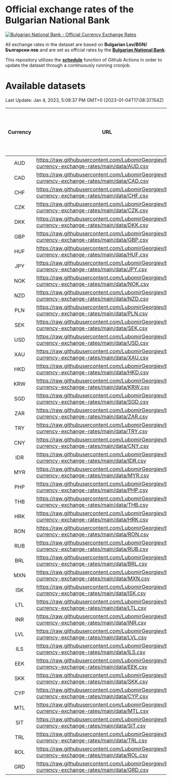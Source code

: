 # Official exchange rates of the Bulgarian National Bank

[![Bulgarian National Bank - Official Currency Exchange Rates](https://github.com/LubomirGeorgiev/bnb-currency-exchange-rates/actions/workflows/update-rates.yml/badge.svg?branch=main)](https://github.com/LubomirGeorgiev/bnb-currency-exchange-rates/actions/workflows/update-rates.yml)

All exchange rates in the dataset are based on **Bulgarian Lev/BGN/Български лев** and are set as official rates by the [**Bulgarian National Bank**](https://www.bnb.bg/Statistics/StExternalSector/StExchangeRates/StERForeignCurrencies/index.htm?toLang=_EN).

This repository utilizes the [**schedule**](https://docs.github.com/en/actions/reference/events-that-trigger-workflows) function of Github Actions in order to update the dataset through a continuously running cronjob.

# Available datasets

<!-- START LINKS (DO NOT EVER FU*ING DELETE THIS COMMENT FOR THE LOVE OF YOUR LIFE!!! IF YOU ARE CURIOS HOW IT WORKS, YOU CAN HAVE A LOOK AT ./src/updateReadme.ts) -->

Last Update: Jan 4, 2023, 5:08:37 PM GMT+0 (2023-01-04T17:08:37.154Z)

| Currency | URL                                                                                             | Number of records | Number of missing days that were filled in |
| :------: | ----------------------------------------------------------------------------------------------- | :---------------: | :----------------------------------------: |
|   AUD    | https://raw.githubusercontent.com/LubomirGeorgiev/bnb-currency-exchange-rates/main/data/AUD.csv |       8364        |                    2583                    |
|   CAD    | https://raw.githubusercontent.com/LubomirGeorgiev/bnb-currency-exchange-rates/main/data/CAD.csv |       8364        |                    2583                    |
|   CHF    | https://raw.githubusercontent.com/LubomirGeorgiev/bnb-currency-exchange-rates/main/data/CHF.csv |       8364        |                    2583                    |
|   CZK    | https://raw.githubusercontent.com/LubomirGeorgiev/bnb-currency-exchange-rates/main/data/CZK.csv |       8364        |                    2583                    |
|   DKK    | https://raw.githubusercontent.com/LubomirGeorgiev/bnb-currency-exchange-rates/main/data/DKK.csv |       8364        |                    2583                    |
|   GBP    | https://raw.githubusercontent.com/LubomirGeorgiev/bnb-currency-exchange-rates/main/data/GBP.csv |       8364        |                    2583                    |
|   HUF    | https://raw.githubusercontent.com/LubomirGeorgiev/bnb-currency-exchange-rates/main/data/HUF.csv |       8364        |                    2583                    |
|   JPY    | https://raw.githubusercontent.com/LubomirGeorgiev/bnb-currency-exchange-rates/main/data/JPY.csv |       8364        |                    2583                    |
|   NOK    | https://raw.githubusercontent.com/LubomirGeorgiev/bnb-currency-exchange-rates/main/data/NOK.csv |       8364        |                    2583                    |
|   NZD    | https://raw.githubusercontent.com/LubomirGeorgiev/bnb-currency-exchange-rates/main/data/NZD.csv |       8364        |                    2583                    |
|   PLN    | https://raw.githubusercontent.com/LubomirGeorgiev/bnb-currency-exchange-rates/main/data/PLN.csv |       8364        |                    2583                    |
|   SEK    | https://raw.githubusercontent.com/LubomirGeorgiev/bnb-currency-exchange-rates/main/data/SEK.csv |       8364        |                    2583                    |
|   USD    | https://raw.githubusercontent.com/LubomirGeorgiev/bnb-currency-exchange-rates/main/data/USD.csv |       8364        |                    2583                    |
|   XAU    | https://raw.githubusercontent.com/LubomirGeorgiev/bnb-currency-exchange-rates/main/data/XAU.csv |       8364        |                    2585                    |
|   HKD    | https://raw.githubusercontent.com/LubomirGeorgiev/bnb-currency-exchange-rates/main/data/HKD.csv |       8062        |                    2492                    |
|   KRW    | https://raw.githubusercontent.com/LubomirGeorgiev/bnb-currency-exchange-rates/main/data/KRW.csv |       8062        |                    2492                    |
|   SGD    | https://raw.githubusercontent.com/LubomirGeorgiev/bnb-currency-exchange-rates/main/data/SGD.csv |       8062        |                    2492                    |
|   ZAR    | https://raw.githubusercontent.com/LubomirGeorgiev/bnb-currency-exchange-rates/main/data/ZAR.csv |       8062        |                    2492                    |
|   TRY    | https://raw.githubusercontent.com/LubomirGeorgiev/bnb-currency-exchange-rates/main/data/TRY.csv |       6550        |                    2028                    |
|   CNY    | https://raw.githubusercontent.com/LubomirGeorgiev/bnb-currency-exchange-rates/main/data/CNY.csv |       6430        |                    1992                    |
|   IDR    | https://raw.githubusercontent.com/LubomirGeorgiev/bnb-currency-exchange-rates/main/data/IDR.csv |       6430        |                    1992                    |
|   MYR    | https://raw.githubusercontent.com/LubomirGeorgiev/bnb-currency-exchange-rates/main/data/MYR.csv |       6430        |                    1992                    |
|   PHP    | https://raw.githubusercontent.com/LubomirGeorgiev/bnb-currency-exchange-rates/main/data/PHP.csv |       6430        |                    1992                    |
|   THB    | https://raw.githubusercontent.com/LubomirGeorgiev/bnb-currency-exchange-rates/main/data/THB.csv |       6430        |                    1992                    |
|   HRK    | https://raw.githubusercontent.com/LubomirGeorgiev/bnb-currency-exchange-rates/main/data/HRK.csv |       6425        |                    1989                    |
|   RON    | https://raw.githubusercontent.com/LubomirGeorgiev/bnb-currency-exchange-rates/main/data/RON.csv |       6371        |                    1974                    |
|   RUB    | https://raw.githubusercontent.com/LubomirGeorgiev/bnb-currency-exchange-rates/main/data/RUB.csv |       6124        |                    1895                    |
|   BRL    | https://raw.githubusercontent.com/LubomirGeorgiev/bnb-currency-exchange-rates/main/data/BRL.csv |       5460        |                    1695                    |
|   MXN    | https://raw.githubusercontent.com/LubomirGeorgiev/bnb-currency-exchange-rates/main/data/MXN.csv |       5460        |                    1695                    |
|   ISK    | https://raw.githubusercontent.com/LubomirGeorgiev/bnb-currency-exchange-rates/main/data/ISK.csv |       5362        |                    1659                    |
|   LTL    | https://raw.githubusercontent.com/LubomirGeorgiev/bnb-currency-exchange-rates/main/data/LTL.csv |       5149        |                    1578                    |
|   INR    | https://raw.githubusercontent.com/LubomirGeorgiev/bnb-currency-exchange-rates/main/data/INR.csv |       5093        |                    1581                    |
|   LVL    | https://raw.githubusercontent.com/LubomirGeorgiev/bnb-currency-exchange-rates/main/data/LVL.csv |       4784        |                    1464                    |
|   ILS    | https://raw.githubusercontent.com/LubomirGeorgiev/bnb-currency-exchange-rates/main/data/ILS.csv |       4367        |                    1360                    |
|   EEK    | https://raw.githubusercontent.com/LubomirGeorgiev/bnb-currency-exchange-rates/main/data/EEK.csv |       3994        |                    1220                    |
|   SKK    | https://raw.githubusercontent.com/LubomirGeorgiev/bnb-currency-exchange-rates/main/data/SKK.csv |       2964        |                    906                     |
|   CYP    | https://raw.githubusercontent.com/LubomirGeorgiev/bnb-currency-exchange-rates/main/data/CYP.csv |       2900        |                    884                     |
|   MTL    | https://raw.githubusercontent.com/LubomirGeorgiev/bnb-currency-exchange-rates/main/data/MTL.csv |       2598        |                    793                     |
|   SIT    | https://raw.githubusercontent.com/LubomirGeorgiev/bnb-currency-exchange-rates/main/data/SIT.csv |       2538        |                    774                     |
|   TRL    | https://raw.githubusercontent.com/LubomirGeorgiev/bnb-currency-exchange-rates/main/data/TRL.csv |       1812        |                    553                     |
|   ROL    | https://raw.githubusercontent.com/LubomirGeorgiev/bnb-currency-exchange-rates/main/data/ROL.csv |       1691        |                    518                     |
|   GRD    | https://raw.githubusercontent.com/LubomirGeorgiev/bnb-currency-exchange-rates/main/data/GRD.csv |        361        |                    109                     |

<!-- END LINKS (DO NOT EVER FU*ING DELETE THIS COMMENT FOR THE LOVE OF YOUR LIFE!!! IF YOU ARE CURIOS HOW IT WORKS, YOU CAN HAVE A LOOK AT ./src/updateReadme.ts) -->
